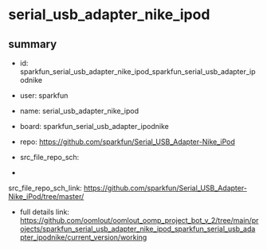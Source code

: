 # serial_usb_adapter_nike_ipod
 
## summary 
* id: sparkfun_serial_usb_adapter_nike_ipod_sparkfun_serial_usb_adapter_ipodnike
* user: sparkfun
* name: serial_usb_adapter_nike_ipod
* board: sparkfun_serial_usb_adapter_ipodnike
* repo: https://github.com/sparkfun/Serial_USB_Adapter-Nike_iPod



* src_file_repo_sch: 
*
 src_file_repo_sch_link: https://github.com/sparkfun/Serial_USB_Adapter-Nike_iPod/tree/master/
* full details link: https://github.com/oomlout/oomlout_oomp_project_bot_v_2/tree/main/projects/sparkfun_serial_usb_adapter_nike_ipod_sparkfun_serial_usb_adapter_ipodnike/current_version/working  






